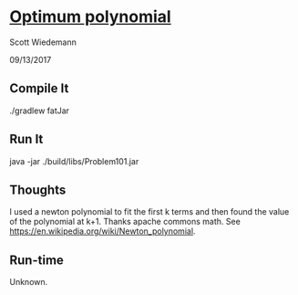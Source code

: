 # [Optimum polynomial](http://projecteuler.net/problem=101)
Scott Wiedemann

09/13/2017

## Compile It
./gradlew fatJar

## Run It
java -jar ./build/libs/Problem101.jar

## Thoughts
I used a newton polynomial to fit the first k terms and then found the value of the polynomial at k+1.  Thanks apache commons math.  See https://en.wikipedia.org/wiki/Newton_polynomial.

## Run-time
Unknown.
